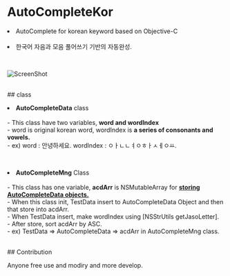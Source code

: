 # AutoCompleteKor
<p>
<li> AutoComplete for korean keyword based on Objective-C </li>
<br/>
<li> 한국어 자음과 모음 풀어쓰기 기반의 자동완성.</li>
</p>
<br/>

![ScreenShot](http://farm8.static.flickr.com/7451/8731633560_fe86e97d2a.jpg)



<br/>
## class<br/>
<p>
<li> <b>AutoCompleteData</b> class </li><br/>
- This class have two variables, <b> word and wordIndex </b> <br/>
- word is original korean word, wordIndex is <b>a series of consonants and vowels.</b><br/>
- ex) word : 안녕하세요. wordIndex : ㅇㅏㄴㄴㅕㅇㅎㅏㅅㅔㅇㅛ.
</p>

<br/>

<p>
<li><b>AutoCompleteMng</b> Class </li> <br/>
- This class has one variable, <b>acdArr</b> is NSMutableArray for <b><u>storing AutoCompleteData objects.</u></b>    </br>
-  When this class init, TestData insert to AutoCompleteData Object and then that store into acdArr. <br/>
- When TestData insert, make wordIndex using [NSStrUtils getJasoLetter].<br/>
- After store, sort acdArr by ASC. <br/>
- ex) TestData => AutoCompleteData => acdArr in AutoCompleteMng class. 
</p>
<br/>
## Contribution
<p>
Anyone free use and modiry and more develop. 
</p>